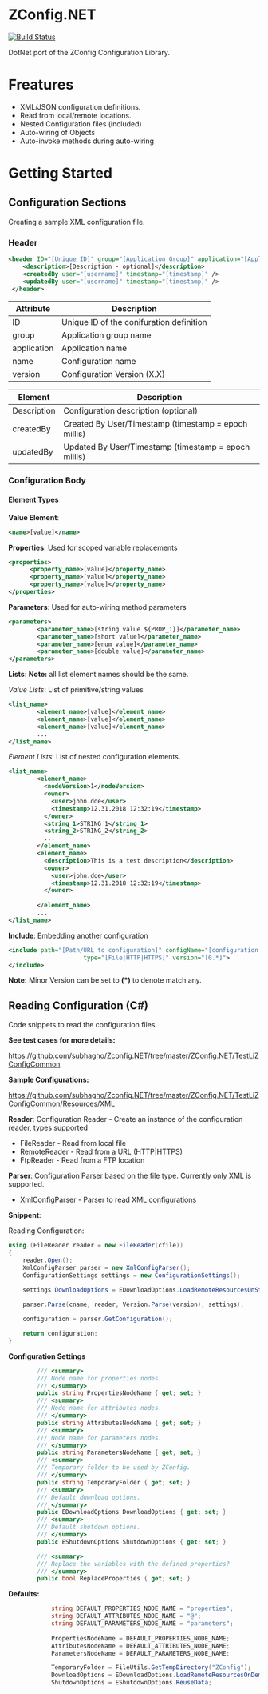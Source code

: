 # ZConfig.NET

[![Build Status](https://travis-ci.org/subhagho/Zconfig.NET.svg?branch=master)](https://travis-ci.org/subhagho/Zconfig.NET)

DotNet port of the ZConfig Configuration Library.

# Freatures
- XML/JSON configuration definitions.
- Read from local/remote locations.
- Nested Configuration files (included)
- Auto-wiring of Objects
- Auto-invoke methods during auto-wiring

# Getting Started

## Configuration Sections
Creating a sample XML configuration file.

### Header
```xml
<header ID="[Unique ID]" group="[Application Group]" application="[Application Name]" name="[Config Name]" version="[0.2]">
    <description>[Description - optional]</description>
    <createdBy user="[username]" timestamp="[timestamp]" />
    <updatedBy user="[username]" timestamp="[timestamp]" />
 </header>
```

| Attribute | Description |
| --------- | ----------- |
| ID | Unique ID of the conifuration definition |
| group | Application group name |
| application | Application name |
| name | Configuration name |
| version | Configuration Version (X.X) |

| Element | Description |
| --------- | ----------- |
| Description | Configuration description (optional) |
| createdBy | Created By User/Timestamp (timestamp = epoch millis) |
| updatedBy | Updated By User/Timestamp (timestamp = epoch millis) |

### Configuration Body

#### Element Types
__Value Element__:
```xml
<name>[value]</name>
```

__Properties__: Used for scoped variable replacements
```xml
<properties>
      <property_name>[value]</property_name>
      <property_name>[value]</property_name>
      <property_name>[value]</property_name>
</properties>
```

__Parameters__: Used for auto-wiring method parameters
```xml
<parameters>
        <parameter_name>[string value ${PROP_1}]</parameter_name>
        <parameter_name>[short value]</parameter_name>
        <parameter_name>[enum value]</parameter_name>
        <parameter_name>[double value]</parameter_name>
</parameters>
```

__Lists__:
__Note:__ all list element names should be the same.

*Value Lists*: List of primitive/string values
```xml
<list_name>
        <element_name>[value]</element_name>
        <element_name>[value]</element_name>
        <element_name>[value]</element_name>
        ...
</list_name>
```

*Element Lists*: List of nested configuration elements.
```xml
<list_name>
        <element_name>
          <nodeVersion>1</nodeVersion>
          <owner>
            <user>john.doe</user>
            <timestamp>12.31.2018 12:32:19</timestamp>
          </owner>
          <string_1>STRING_1</string_1>
          <string_2>STRING_2</string_2>
          ...
        </element_name>
        <element_name>
          <description>This is a test description</description>
          <owner>
            <user>john.doe</user>
            <timestamp>12.31.2018 12:32:19</timestamp>
          </owner>
          
        </element_name>
        ...
</list_name>
```

__Include__:
Embedding another configuration
```xml
<include path="[Path/URL to configuration]" configName="[configuration name]"
                     type="[File|HTTP|HTTPS]" version="[0.*]">
</include>
```
__Note:__ Minor Version can be set to __(*)__ to denote match any.

## Reading Configuration (C#)
Code snippets to read the configuration files.

__See test cases for more details:__

https://github.com/subhagho/Zconfig.NET/tree/master/ZConfig.NET/TestLiZConfigCommon

__Sample Configurations:__

https://github.com/subhagho/Zconfig.NET/tree/master/ZConfig.NET/TestLiZConfigCommon/Resources/XML

__Reader__:
Configuration Reader - Create an instance of the configuration reader, types supported
- FileReader - Read from local file
- RemoteReader - Read from a URL (HTTP|HTTPS)
- FtpReader - Read from a FTP location

__Parser__:
Configuration Parser based on the file type. Currently only XML is supported.
- XmlConfigParser - Parser to read XML configurations

__Snippent__:

Reading Configuration:

```csharp
using (FileReader reader = new FileReader(cfile))
{
    reader.Open();
    XmlConfigParser parser = new XmlConfigParser();
    ConfigurationSettings settings = new ConfigurationSettings();
    
    settings.DownloadOptions = EDownloadOptions.LoadRemoteResourcesOnStartup;

    parser.Parse(cname, reader, Version.Parse(version), settings);

    configuration = parser.GetConfiguration();

    return configuration;
}
```
__Configuration Settings__
```csharp
        /// <summary>
        /// Node name for properties nodes.
        /// </summary>
        public string PropertiesNodeName { get; set; }
        /// <summary>
        /// Node name for attributes nodes.
        /// </summary>
        public string AttributesNodeName { get; set; }
        /// <summary>
        /// Node name for parameters nodes.
        /// </summary>
        public string ParametersNodeName { get; set; }
        /// <summary>
        /// Temporary folder to be used by ZConfig.
        /// </summary>
        public string TemporaryFolder { get; set; }
        /// <summary>
        /// Default download options.
        /// </summary>
        public EDownloadOptions DownloadOptions { get; set; }
        /// <summary>
        /// Default shutdown options.
        /// </summary>
        public EShutdownOptions ShutdownOptions { get; set; }

        /// <summary>
        /// Replace the variables with the defined properties?
        /// </summary>
        public bool ReplaceProperties { get; set; }
```
__Defaults:__
```csharp
            string DEFAULT_PROPERTIES_NODE_NAME = "properties";
            string DEFAULT_ATTRIBUTES_NODE_NAME = "@";
            string DEFAULT_PARAMETERS_NODE_NAME = "parameters";
        
            PropertiesNodeName = DEFAULT_PROPERTIES_NODE_NAME;
            AttributesNodeName = DEFAULT_ATTRIBUTES_NODE_NAME;
            ParametersNodeName = DEFAULT_PARAMETERS_NODE_NAME;

            TemporaryFolder = FileUtils.GetTempDirectory("ZConfig");
            DownloadOptions = EDownloadOptions.LoadRemoteResourcesOnDemand;
            ShutdownOptions = EShutdownOptions.ReuseData;
```

